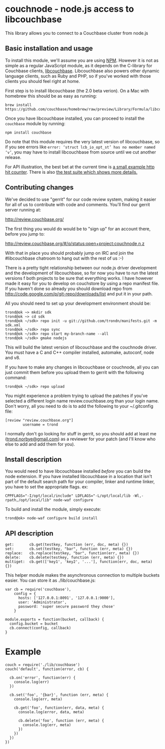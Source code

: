 couchnode - node.js access to libcouchbase
==========================================

This library allows you to connect to a Couchbase cluster from node.js

Basic installation and usage
--------------------

To install this module, we'll assume you are using [NPM](https://npmjs.org).
However it is not as simple as a regular JavaScript module,
as it depends on the C-library for Couchbase clients,
[libcouchbase](https://github.com/couchbase/libcouchbase). Libcouchbase
also powers other dynamic language clients, such as Ruby and PHP, so
if you've worked with those clients you should feel right at home.

First step is to install libcouchbase (the 2.0 beta verion). On a Mac
with homebrew this should be as easy as running:

    brew install https://github.com/couchbase/homebrew/raw/preview/Library/Formula/libcouchbase.rb

Once you have libcouchbase installed, you can proceed to install the
`couchbase` module by running:

    npm install couchbase

Do note that this module requires the very latest version of libcouchbase,
so if you see errors like `error: ‘struct lcb_io_opt_st’ has no member named ‘v’`, you may have to install libcouchbase from
source until we cut another release.

For API illustration, the best bet at the current time is [a small example http hit counter](https://github.com/couchbase/couchnode/tree/master/example.js). There is also [the test suite which shows more details.](https://github.com/couchbase/couchnode/tree/master/tests)

Contributing changes
--------------------

We've decided to use "gerrit" for our code review system, making it
easier for all of us to contribute with code and comments. You'll
find our gerrit server running at:

http://review.couchbase.org/

The first thing you would do would be to "sign up" for an account
there, before you jump to:

http://review.couchbase.org/#/q/status:open+project:couchnode,n,z

With that in place you should probably jump on IRC and join the #libcouchbase
chatroom to hang out with the rest of us :-)

There is a pretty tight relationship between our node.js driver
development and the development of libcouchbase, so for now you have
to run the latest versions f both projects to be sure that everything
works. I have however made it easy for you to develop on couchstore by
using a repo manifest file. If you haven't done so already you should
download repo from http://code.google.com/p/git-repo/downloads/list
and put it in your path.

All you should need to set up your development environment should be:

    trond@ok ~> mkdir sdk
    trond@ok ~> cd sdk
    trond@ok ~/sdk> repo init -u git://github.com/trondn/manifests.git -m sdk.xml
    trond@ok ~/sdk> repo sync
    trond@ok ~/sdk> repo start my-branch-name --all
    trond@ok ~/sdk> gmake nodejs

This will build the latest version of libcouchbase and the couchnode
driver. You must have a C and C++ compiler installed, automake,
autoconf, node and v8.

If you have to make any changes in libcouchbase or couchnode,
all you can just commit them before you upload them to gerrit with the
following command:

    trond@ok ~/sdk> repo upload

You might experience a problem trying to upload the patches if you've
selected a different login name review.couchbase.org than your login
name. Don't worry, all you need to do is to add the following to your
~/.gitconfig file:

    [review "review.couchbase.org"]
            username = trond

I normally don't go looking for stuff in gerrit, so you should add at
least me (trond.norbye@gmail.com) as a reviewer for your patch (and
I'll know who else to add and add them for you).

Install description
-------------------

You would need to have libcouchbase installed _before_ you can build
the node extension. If you have installed libcouchbase in a location
that isn't part of the default search path for your compiler, linker
and runtime linker, you have to set the appropriate flags. ex:

    CPPFLAGS="-I/opt/local/include" LDFLAGS="-L/opt/local/lib -Wl,-rpath,/opt/local/lib" node-waf configure

To build and install the module, simply execute:

    trond@ok> node-waf configure build install

API description
---------------

    get:       cb.get(testkey, function (err, doc, meta) {})
    set:       cb.set(testkey, "bar", function (err, meta) {})
    replace:   cb.replace(testkey, "bar", function(err, meta) {})
    delete:    cb.delete(testkey, function (err, meta) {})
    multiget:  cb.get(['key1', 'key2', '...'], function(err, doc, meta) {})

This helper module makes the asynchronous connection to multiple buckets easier. You can store it as ./lib/couchbase.js:

    var cb = require('couchbase'),
        config = {
          hosts: ['127.0.0.1:8091', '127.0.0.1:9000'],
          user: 'Administrator',
          password: 'super secure password they chose'
        }

    module.exports = function(bucket, callback) {
      config.bucket = bucket
      cb.connect(config, callback)
    }

Example
=======

    couch = require('./lib/couchbase')
    couch('default', function(error, cb) {
    
      cb.on('error', function(err) {
        console.log(err)
      })
      
      cb.set('foo', '{bar}', function (err, meta) {
        console.log(err, meta)
        
        cb.get('foo', function(err, data, meta) {
          console.log(error, data, meta)
          
          cb.delete('foo', function (err, meta) {
            console.log(err, meta)
          })
        })
      })
    })
